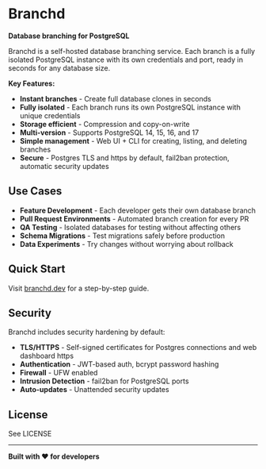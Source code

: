 # Branchd

**Database branching for PostgreSQL**

Branchd is a self-hosted database branching service. Each branch is a fully isolated PostgreSQL instance with its own credentials and port, ready in seconds for any database size.

**Key Features:**
- **Instant branches** - Create full database clones in seconds
- **Fully isolated** - Each branch runs its own PostgreSQL instance with unique credentials
- **Storage efficient** - Compression and copy-on-write
- **Multi-version** - Supports PostgreSQL 14, 15, 16, and 17
- **Simple management** - Web UI + CLI for creating, listing, and deleting branches
- **Secure** - Postgres TLS and https by default, fail2ban protection, automatic security updates

## Use Cases

- **Feature Development** - Each developer gets their own database branch
- **Pull Request Environments** - Automated branch creation for every PR
- **QA Testing** - Isolated databases for testing without affecting others
- **Schema Migrations** - Test migrations safely before production
- **Data Experiments** - Try changes without worrying about rollback

## Quick Start

Visit [branchd.dev](https://branchd.dev) for a step-by-step guide.

## Security

Branchd includes security hardening by default:

- **TLS/HTTPS** - Self-signed certificates for Postgres connections and web dashboard https
- **Authentication** - JWT-based auth, bcrypt password hashing
- **Firewall** - UFW enabled
- **Intrusion Detection** - fail2ban for PostgreSQL ports
- **Auto-updates** - Unattended security updates

## License

See LICENSE

---

**Built with ❤️ for developers**
